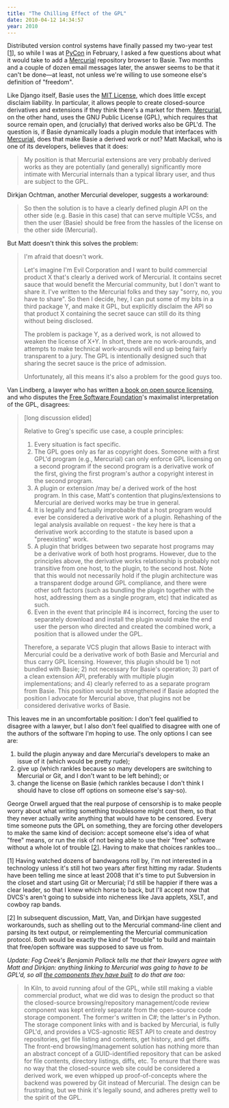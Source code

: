 ```yaml
---
title: "The Chilling Effect of the GPL"
date: 2010-04-12 14:34:57
year: 2010
---
```

<p>Distributed version control systems have finally passed my two-year test [<a href="#1">1</a>], so while I was at <a href="http://us.pycon.org/2010/about/">PyCon</a> in February, I asked a few questions about what it would take to add a <a href="http://mercurial.selenic.com/">Mercurial</a> repository browser to Basie.  Two months and a couple of dozen email messages later, the answer seems to be that it can't be done—at least, not unless we're willing to use someone else's definition of "freedom".</p>

<p>Like Django itself, Basie uses the <a href="http://www.opensource.org/licenses/mit-license.php">MIT License</a>, which does little except disclaim liability.  In particular, it allows people to create closed-source derivatives and extensions if they think there's a market for them.  <a href="http://mercurial.selenic.com/">Mercurial</a>, on the other hand, uses the GNU Public License (GPL), which requires that source remain open, and (crucially) that derived works also be GPL'd.  The question is, if Basie dynamically loads a plugin module that interfaces with <a href="http://mercurial.selenic.com/">Mercurial</a>, does that make Basie a derived work or not?  Matt Mackall, who is one of its developers, believes that it does:</p>

<blockquote>My position is that Mercurial extensions are very probably derived works as they are potentially (and generally) significantly more intimate with Mercurial internals than a typical library user, and thus are subject to the GPL.</blockquote>

<p>Dirkjan Ochtman, another Mercurial developer, suggests a workaround:</p>

<blockquote>So then the solution is to have a clearly defined plugin API on the other side (e.g. Basie in this case) that can serve multiple VCSs, and then the user (Basie) should be free from the hassles of the license on the other side (Mercurial).</blockquote>

<p>But Matt doesn't think this solves the problem:</p>

<blockquote>
<p>I'm afraid that doesn't work.</p>

<p>Let's imagine I'm Evil Corporation and I want to build commercial product X that's clearly a derived work of Mercurial. It contains secret sauce that would benefit the Mercurial community, but I don't want to share it. I've written to the Mercurial folks and they say "sorry, no, you have to share". So then I decide, hey, I can put some of my bits in a third package Y, and make it GPL, but explicitly disclaim the API so that product X containing the secret sauce can still do its thing without being disclosed.</p>

<p>The problem is package Y, as a derived work, is not allowed to weaken the license of X+Y. In short, there are no work-arounds, and attempts to make technical work-arounds will end up being fairly transparent to a jury. The GPL is intentionally designed such that sharing the secret sauce is the price of admission.</p>

<p>Unfortunately, all this means it's also a problem for the good guys too.</p>
</blockquote>

<p>Van Lindberg, a lawyer who has written <a href="http://www.amazon.com/Intellectual-Property-Open-Source-Protecting/dp/0596517963">a book on open source licensing</a>, and who disputes the <a href="http://www.fsf.org/">Free Software Foundation</a>'s maximalist interpretation of the GPL, disagrees:</p>

<blockquote>[long discussion elided]

<p>Relative to Greg's specific use case, a couple principles:</p>

<ol>

<li>Every situation is fact specific.</li>

<li>The GPL goes only as far as copyright does. Someone with a first GPL'd program (e.g., Mercurial) can only enforce GPL licensing on a second program if the second program is a derivative work of the first, giving the first program's author a copyright interest in the second program.</li>

<li>A plugin or extension /may be/ a derived work of the host program. In this case, Matt's contention that plugins/extensions to Mercurial are derived works may be true in general.</li>

<li>It is legally and factually improbable that a host program would ever be considered a derivative work of a plugin. Rehashing of the legal analysis available on request - the key here is that a derivative work according to the statute is based upon a "preexisting" work.</li>

<li>A plugin that bridges between two separate host programs may be a derivative work of both host programs. However, due to the principles above, the derivative works relationship is probably not transitive from one host, to the plugin, to the second host. Note that this would not necessarily hold if the plugin architecture was a transparent dodge around GPL compliance, and there were other soft factors (such as bundling the plugin together with the host, addressing them as a single program, etc) that indicated as such.</li>

<li>Even in the event that principle #4 is incorrect, forcing the user to separately download and install the plugin would make the end user the person who directed and created the combined work, a position that is allowed under the GPL.</li>

</ol>

  <p>Therefore, a separate VCS plugin that allows Basie to interact with Mercurial could be a derivative work of both Basie and Mercurial and thus carry GPL licensing. However, this plugin should be 1) not bundled with Basie; 2) not necessary for Basie's operation; 3) part of a clean extension API, preferably with multiple plugin implementations; and 4) clearly referred to as a separate program from Basie. This position would be strengthened if Basie adopted the position I advocate for Mercurial above, that plugins not be considered derivative works of Basie.</p>
</blockquote>

<p>This leaves me in an uncomfortable position: I don't feel qualified to disagree with a lawyer, but I also don't feel qualified to disagree with one of the authors of the software I'm hoping to use.  The only options I can see are:</p>

<ol>
  <li>build the plugin anyway and dare Mercurial's developers to make an issue of it (which would be pretty rude);</li>
  <li>give up (which rankles because so many developers are switching to Mercurial or Git, and I don't want to be left behind); or</li>
  <li>change the license on Basie (which rankles because I don't think I should have to close off options on someone else's say-so).</li>
</ol>

<p>George Orwell argued that the real purpose of censorship is to make people worry about what writing something troublesome might cost them, so that they never actually write anything that would have to be censored.  Every time someone puts the GPL on something, they are forcing other developers to make the same kind of decision: accept someone else's idea of what "free" means, or run the risk of not being able to use their "free" software without a whole lot of trouble [<a href="#2">2</a>].  Having to make that choices rankles too…</p>

<p>[<a name="1">1</a>] Having watched dozens of bandwagons roll by, I'm not interested in a technology unless it's still hot two years after first hitting my radar.  Students have been telling me since at least 2008 that it's time to put Subversion in the closet and start using Git or Mercurial; I'd still be happier if there was a clear leader, so that I knew which horse to back, but I'll accept now that DVCS's aren't going to subside into nicheness like Java applets, XSLT, and cowboy rap bands.</p>

<p>[<a name="2">2</a>] In subsequent discussion, Matt, Van, and Dirkjan have suggested workarounds, such as shelling out to the Mercurial command-line client and parsing its text output, or reimplementing the Mercurial communication protocol.  Both would be exactly the kind of "trouble" to build and maintain that free/open software was supposed to save us from.</p>

<p><em>Update: Fog Creek's Benjamin Pollack tells me that their lawyers agree with Matt and Dirkjan: anything linking to Mercurial was going to have to be GPL'd, so all <a href="http://developers.fogbugz.com">the components they have built</a> to do that are too:</em></p>
<blockquote>In Kiln, to avoid running afoul of the GPL, while still making a viable commercial product, what we did was to design the product so that the closed-source browsing/repository management/code review component was kept entirely separate from the open-source code storage component. The former's written in C#; the latter's in Python. The storage component links with and is backed by Mercurial, is fully GPL'd, and provides a VCS-agnostic REST API to create and destroy repositories, get file listing and contents, get history, and get diffs. The front-end browsing/management solution has nothing more than an abstract concept of a GUID-identified repository that can be asked for file contents, directory listings, diffs, etc. To ensure that there was no way that the closed-source web site could be considered a derived work, we even whipped up proof-of-concepts where the backend was powered by Git instead of Mercurial. The design can be frustrating, but we think it's legally sound, and adheres pretty well to the spirit of the GPL.</blockquote>
